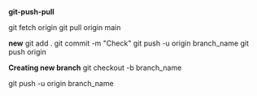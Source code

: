 **git-push-pull**

git fetch origin
git pull origin main


**new**
git add .
git commit -m "Check"
git push -u origin branch_name
git push origin

**Creating new branch**
git checkout -b branch_name

git push -u origin branch_name